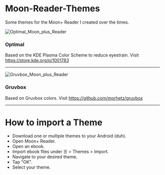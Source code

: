 # Moon-Reader-Themes

Some themes for the Moon+ Reader I created over the times.

![Optimal_Moon_plus_Reader](https://github.com/user-attachments/assets/b350cabd-4fb5-45a8-92ae-19748ff3e805)
### Optimal
Based on the KDE Plasma Color Scheme to reduce eyestrain.
Visit https://store.kde.org/p/1001783

---

![Gruvbox_Moon_plus_Reader](https://github.com/user-attachments/assets/5b636d2b-23f5-427f-9c20-2513d87499c9)
### Gruvbox
Based on Gruvbox colors.
Visit https://github.com/morhetz/gruvbox

---

# How to import a Theme

* Download one or multiple themes to your Android (duh).
* Open Moon+ Reader.
* Open an ebook.
* Import ebook flles under ☰ > Themes > Import.
* Navigate to your desired theme.
* Tap "OK".
* Select your theme.
